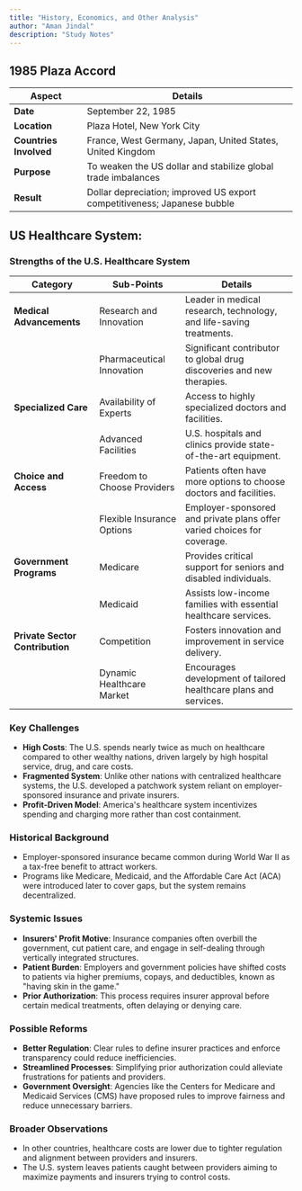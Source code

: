 ```yaml
---
title: "History, Economics, and Other Analysis"
author: "Aman Jindal"
description: "Study Notes"
---
```


## **1985 Plaza Accord**

| **Aspect**         | **Details**                                                                 |
|---------------------|-----------------------------------------------------------------------------|
| **Date**           | September 22, 1985                                                         |
| **Location**       | Plaza Hotel, New York City                                                 |
| **Countries Involved** | France, West Germany, Japan, United States, United Kingdom                |
| **Purpose**         | To weaken the US dollar and stabilize global trade imbalances              |
| **Result**          | Dollar depreciation; improved US export competitiveness; Japanese bubble  |

## US Healthcare System:

### **Strengths of the U.S. Healthcare System**

| **Category**               | **Sub-Points**                           | **Details**                                                                 |
|----------------------------|------------------------------------------|-----------------------------------------------------------------------------|
| **Medical Advancements**    | Research and Innovation                 | Leader in medical research, technology, and life-saving treatments.        |
|                            | Pharmaceutical Innovation               | Significant contributor to global drug discoveries and new therapies.       |
| **Specialized Care**        | Availability of Experts                 | Access to highly specialized doctors and facilities.                       |
|                            | Advanced Facilities                     | U.S. hospitals and clinics provide state-of-the-art equipment.             |
| **Choice and Access**       | Freedom to Choose Providers             | Patients often have more options to choose doctors and facilities.         |
|                            | Flexible Insurance Options              | Employer-sponsored and private plans offer varied choices for coverage.    |
| **Government Programs**     | Medicare                                | Provides critical support for seniors and disabled individuals.            |
|                            | Medicaid                                | Assists low-income families with essential healthcare services.            |
| **Private Sector Contribution** | Competition                        | Fosters innovation and improvement in service delivery.                    |
|                            | Dynamic Healthcare Market               | Encourages development of tailored healthcare plans and services.          |

### Key Challenges
- **High Costs**: The U.S. spends nearly twice as much on healthcare compared to other wealthy nations, driven largely by high hospital service, drug, and care costs.
- **Fragmented System**: Unlike other nations with centralized healthcare systems, the U.S. developed a patchwork system reliant on employer-sponsored insurance and private insurers.
- **Profit-Driven Model**: America's healthcare system incentivizes spending and charging more rather than cost containment.

### Historical Background
- Employer-sponsored insurance became common during World War II as a tax-free benefit to attract workers.
- Programs like Medicare, Medicaid, and the Affordable Care Act (ACA) were introduced later to cover gaps, but the system remains decentralized.

### Systemic Issues
- **Insurers' Profit Motive**: Insurance companies often overbill the government, cut patient care, and engage in self-dealing through vertically integrated structures.
- **Patient Burden**: Employers and government policies have shifted costs to patients via higher premiums, copays, and deductibles, known as "having skin in the game."
- **Prior Authorization**: This process requires insurer approval before certain medical treatments, often delaying or denying care.

### Possible Reforms
- **Better Regulation**: Clear rules to define insurer practices and enforce transparency could reduce inefficiencies.
- **Streamlined Processes**: Simplifying prior authorization could alleviate frustrations for patients and providers.
- **Government Oversight**: Agencies like the Centers for Medicare and Medicaid Services (CMS) have proposed rules to improve fairness and reduce unnecessary barriers.

### Broader Observations
- In other countries, healthcare costs are lower due to tighter regulation and alignment between providers and insurers.
- The U.S. system leaves patients caught between providers aiming to maximize payments and insurers trying to control costs.



